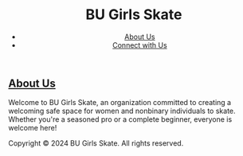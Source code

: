 <!DOCTYPE html>
<html lang="en">
<head>
    <meta charset="UTF-8">
    <meta name="viewport" content="width=device-width, initial-scale=1.0">
    <link rel="stylesheet" href="styles.css">
</head>
<body>

<header>
    <h1>BU Girls Skate</h1>
    <nav>
        <ul>
            <li><a href="#about">About Us</a></li>
            <li><a href="#connect">Connect with Us</a></li>
        </ul>
    </nav>
</header>

<main>
    <section id="about">
        <h2><a href="https://instagram.com/bugirlsskate" target="_blank">About Us</a></h2>
        <p>Welcome to BU Girls Skate, an organization committed to creating a welcoming safe space for women and nonbinary individuals to skate. Whether you're a seasoned pro or a complete beginner, everyone is welcome here!</p>
    </section>


</main>

<footer>
    <p>Copyright &copy; 2024 BU Girls Skate. All rights reserved.</p>
</footer>

</body>
</html>
